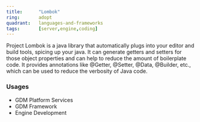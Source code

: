 ```yaml
---
title:      "Lombok"
ring:       adopt
quadrant:   languages-and-frameworks
tags:       [server,engine,coding]
---
```


Project Lombok is a java library that automatically plugs into your editor and build tools, spicing up your java. It can generate getters and setters for those object properties and can help to reduce the amount of boilerplate code. It provides annotations like @Getter, @Setter, @Data, @Builder, etc., which can be used to reduce the verbosity of Java code.

### Usages
* GDM Platform Services 
* GDM Framework
* Engine Development